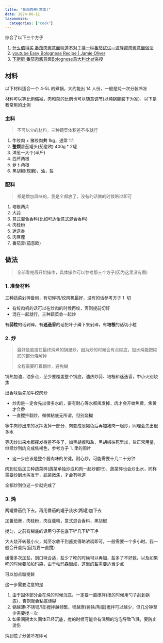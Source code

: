 ```yaml
---
title: "番茄肉酱(意面)"
date: 2024-06-11
taxonomies:
  categories: ["cook"]
---
```


综合了以下三个方子
1. [什么值得买 番茄肉酱意面味道不对？换一种番茄试试—波隆那肉酱意面做法](https://post.smzdm.com/p/akmrpxre/)
2. [youtube Easy Bolognese Recipe | Jamie Oliver](https://www.youtube.com/watch?v=-gF8d-fitkU)
3. [下厨房 番茄肉酱意面Bolognese意大利chef亲授](https://m.xiachufang.com/recipe/106709924/)

## 材料
以下材料适合一个 4-5L 的煮锅，大约能出 14 人份，一般是炖一次分装冷冻

材料可以等比例缩减，肉和菜的比例也可以随意调节(以炖锅能装下为准)，以下是我常用的比例

### 主料
> 不可以少的材料，三种蔬菜体积差不多就行

1. 牛绞肉 + 猪绞肉**共** 1kg，通常 1:1
2. **整颗**番茄罐头(茄意欧) 400g * 2罐
3. 洋葱一大个(半斤)
4. 西芹两根
5. 萝卜两根
6. 黑胡椒(现磨)，油，盐

### 配料
> 都是增加风味的，我是全都放了，没有的话做的时候略过即可

1. 培根两片
2. 大蒜
3. 意式混合香料(比如可达怡意式混合香料)
4. 肉桂粉
5. 迷迭香
6. 肉豆蔻
7. 番茄膏(茄意欧)

## 做法
> 全部看完再开始操作，具体操作可以参考那三个方子(因为这里没有图)


### 1. 准备材料

三种蔬菜剁碎备用，有切碎机/绞肉机最好，没有的话参考方子 1. 切
- 有绞肉机的话可以在炒肉的时候再绞，否则提前切好
- 混在一起就行，三种蔬菜会一起炒

有**蒜粒**的话剁碎，有**迷迭香**的话把叶子薅下来剁碎，有**培根**的话切小粒

### 2. 炒
> 最好是直接在最终炖煮的锅里炒，因为炒的时候会有点糊底，加水炖能把糊底的部分溶解掉
>
> 全程需要盯着翻炒，避免糊

锅热加油，油多点，至少要覆盖整个锅底，油热炒蒜、培根和迷迭香，中小火别烧焦

出香味后先加牛绞肉炒

- 炒肉是一定会先出很多水的，要有耐心等水都挥发掉，肉才会开始焦黄，焦黄才会香
- 一直搅拌翻炒，微微粘底无所谓，但别烧糊

等牛肉炒出来的水挥发掉一部分、肉变成淡褐色后再加猪肉一起炒，同理会先出很多水

等肉炒出来水都挥发得差不多了，加黑胡椒和盐，黑胡椒往死里加，盐正常用量，继续炒到肉变成焦褐色，参考方子 1. 里的图片
- 这一步应该是整个酱肉味的关键，耐心炒，可能需要十几二十分钟

肉到位后加三种蔬菜碎(蔬菜单独炒或和肉一起炒都行)，蔬菜碎也会炒出水，同样需要炒到水挥发干，蔬菜微焦，才会有味道

全都炒到位这一步就完成了

### 3. 炖

两罐番茄倒下去，再用番茄的罐子装水(两罐)加下去

加番茄膏，肉桂粉，肉豆蔻粉，意式混合香料，黑胡椒

搅匀，之前有糊底的话用勺子在底下铲几下铲干净

大火烧开转最小火，炖至水收干到酱变得略浓稠即可，一般需要一个多小时。我一般会开盖炖(因为要一直搅)

缓慢多次加盐，到口味合适，盐少了吃的时候可以再加，盐多了不好救，以及如果吃的时候要加帕玛森，由于帕玛森很咸，这里的盐需要适当少点

可以加点糖提鲜

这一步需要注意的是
1. 由于固体部分会在炖的时候沉底，一定要一直搅拌(搅的时候用勺子刮到锅底)，否则就会粘底烧糊
2. 锅越薄(不锈钢/铝)搅拌越频繁，锅越厚(铸铁/陶瓷)搅拌可以越少，但几分钟至少需要搅一次
3. 如果间隔太久固体已经沉底，搅的时候可能会有沸腾的泡泡导致飞溅，要防止烫伤

炖到位了分装冷冻即可
